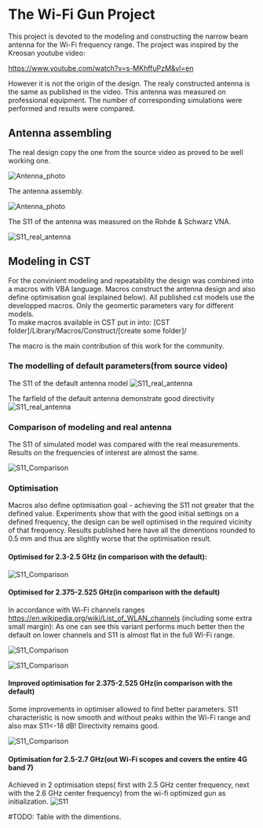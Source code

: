 # The Wi-Fi Gun Project

This project is devoted to the modeling and constructing the narrow beam antenna for the Wi-Fi frequency range. 
The project was inspired by the Kreosan youtube video:

https://www.youtube.com/watch?v=s-MKhffuPzM&vl=en

However it is not the origin of the design.
The realy constructed antenna is the same as published in the video. This antenna was measured on professional equipment. 
The number of corresponding simulations were performed and results were compared.

## Antenna assembling
The real design copy the one from the source video as proved to be well working one.

![Antenna_photo](/data/images/original_scheme.jpg)

The antenna assembly.

![Antenna_photo](/data/photo/ph1.jpg)

The S11 of the antenna was measured on the Rohde & Schwarz VNA.

![S11_real_antenna](/data/images/WIFI_Gun_default__parameters_V2.png)

## Modeling in CST

For the convinient modeling and repeatability the design was combined into a macros with VBA language.
Macros construct the antenna design and also define optimisation goal (explained below).
All published cst models use the developped macros. Only the geomertic parameters vary for different models.  
To make macros available in CST put in into:
[CST folder]/Library/Macros/Construct/[create some folder]/

The macro is the main contribution of this work for the community. 


### The modelling of default parameters(from source video)

The S11 of the default antenna model
![S11_real_antenna](/data/images/S11_CST_Re_Im_default_parameters.png)


The farfield of the default antenna demonstrate good directivity
![S11_real_antenna](/data/images/farfield_default_parameters_2.4.png)


### Comparison of modeling and real antenna
The S11 of simulated model was compared with the real measurements. Results on the frequencies of interest are almost the same. 

![S11_Comparison](/data/images/Compare_CST_VNA.png)

### Optimisation
Macros also define optimisation goal - achieving the S11 not greater that the defined value.
Experiments show that with the good initial settings on a defined frequency, the design can be well optimised in the required vicinity of that frequency.
Results published here have all the dimentions rounded to 0.5 mm and thus are slightly worse that the optimisation result.

#### Optimised for 2.3-2.5 GHz (in comparison with the default):

![S11_Comparison](/data/images/S11_CST_Re_Im_compare_default_optimised_2.3-2.5.png)

#### Optimised for 2.375-2.525 GHz(in comparison with the default) 
In accordance with Wi-Fi channels ranges https://en.wikipedia.org/wiki/List_of_WLAN_channels (including some extra small margin):
As one can see this variant performs much better then the default on lower channels and S11 is almost flat in the full WI-Fi range.

![S11_Comparison](/data/images/wi-fi_2.4GHz_channel_overlay.png)

![S11_Comparison](/data/images/S11_CST_Re_Im_compare_default_optimised_2.375-2.525.png)

#### Improved optimisation for 2.375-2.525 GHz(in comparison with the default) 
Some improvements in optimiser allowed to find better parameters. S11 characteristic is now smooth and without peaks within the Wi-Fi range and also max S11<-18 dB! Directivity remains good.

![S11_Comparison](/data/images/S11_CST_Re_Im_compare_default_optimised_2.375-2.525_2.png)

#### Optimisation for 2.5-2.7 GHz(out Wi-Fi scopes and covers the entire 4G band 7) 
Achieved in 2 optimisation steps( first with 2.5 GHz center frequency, next with the 2.6 GHz center frequency) from the wi-fi optimized gun as initialization. 
![S11](/data/images/S11_CST_Re_Im_2.5-2.7_optimisation.png)

#TODO:
Table with the dimentions.